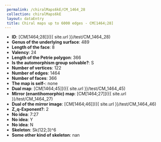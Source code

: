 ```yaml
--- 
 permalink: /chiralMaps6kE/CM_1464_28 
 collection: chiralMaps6kE
 layout: dataEntry
 title: Chiral maps up to 6000 edges - CM[1464;28]
---
```


- **ID**: [CM[1464;28]]({{ site.url }}/test/CM_1464_28)
- **Genus of the underlying surface**: 489
- **Length of the face**: 8
- **Valency**: 24
- **Length of the Petrie polygon**: 366
- **Is the automorphism group solvable?**: S
- **Number of vertices**: 122
- **Number of edges**: 1464
- **Number of faces**: 366
- **The map is self-**: none
- **Dual map**: [CM[1464;45]]({{ site.url }}/test/CM_1464_45)
- **Mirror (enantihomorphic) map**: [CM[1464;27]]({{ site.url }}/test/CM_1464_27)
- **Dual of the mirror image**: [CM[1464;46]]({{ site.url }}/test/CM_1464_46)
- **Z_q-Exponent?**: 2
- **No idea**:  7:27
- **No idea**: Y
- **No idea**: N
- **Skeleton**: Sk(122;3)^6
- **Some other kind of skeleton**: nan
